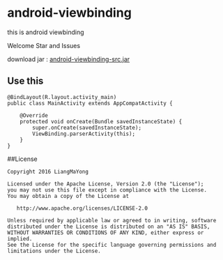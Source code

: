 ﻿# android-viewbinding
this is android viewbinding

Welcome Star and Issues

download jar : [android-viewbinding-src.jar](https://raw.githubusercontent.com/LiangMaYong/android-viewbinding/master/jar/android-viewbinding-src.jar)

## Use this
```
@BindLayout(R.layout.activity_main)
public class MainActivity extends AppCompatActivity {

    @Override
    protected void onCreate(Bundle savedInstanceState) {
        super.onCreate(savedInstanceState);
        ViewBinding.parserActivity(this);
    }
}
```

##License
```
Copyright 2016 LiangMaYong

Licensed under the Apache License, Version 2.0 (the "License");
you may not use this file except in compliance with the License.
You may obtain a copy of the License at

   http://www.apache.org/licenses/LICENSE-2.0

Unless required by applicable law or agreed to in writing, software
distributed under the License is distributed on an "AS IS" BASIS,
WITHOUT WARRANTIES OR CONDITIONS OF ANY KIND, either express or implied.
See the License for the specific language governing permissions and
limitations under the License.
```
